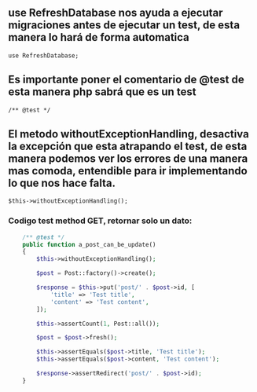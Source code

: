 ## use RefreshDatabase nos ayuda a ejecutar migraciones antes de ejecutar un test, de esta manera lo hará de forma automatica

`use RefreshDatabase;`

## Es importante poner el comentario de @test de esta manera php sabrá que es un test

`/** @test */`

## El metodo withoutExceptionHandling, desactiva la excepción que esta atrapando el test, de esta manera podemos ver los errores de una manera mas comoda, entendible para ir implementando lo que nos hace falta.

`$this->withoutExceptionHandling();`

### Codigo test method GET, retornar solo un dato:

```php
    /** @test */
    public function a_post_can_be_update()
    {
        $this->withoutExceptionHandling();

        $post = Post::factory()->create();

        $response = $this->put('post/' . $post->id, [
            'title' => 'Test title',
            'content' => 'Test content',
        ]);

        $this->assertCount(1, Post::all());

        $post = $post->fresh();

        $this->assertEquals($post->title, 'Test title');
        $this->assertEquals($post->content, 'Test content');

        $response->assertRedirect('post/' . $post->id);
    }
```
